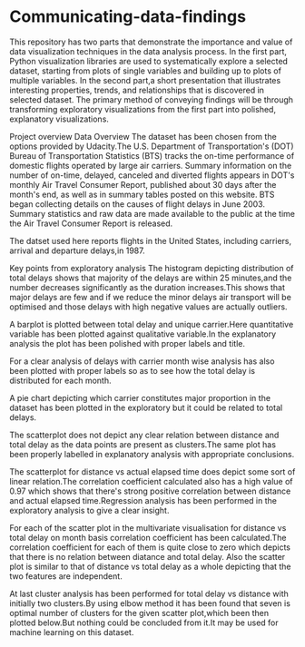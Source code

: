 # Communicating-data-findings
This repository has two parts that demonstrate the importance and value of data visualization techniques in the data analysis process. In the first part,  Python visualization libraries are used to systematically explore a selected dataset, starting from plots of single variables and building up to plots of multiple variables. In the second part,a short presentation that illustrates interesting properties, trends, and relationships that is discovered in selected dataset. The primary method of conveying findings will be through transforming exploratory visualizations from the first part into polished, explanatory visualizations.

Project overview
Data Overview
The dataset has been chosen from the options provided by Udacity.The U.S. Department of Transportation's (DOT) Bureau of Transportation Statistics (BTS) tracks the on-time performance of domestic flights operated by large air carriers. Summary information on the number of on-time, delayed, canceled and diverted flights appears in DOT's monthly Air Travel Consumer Report, published about 30 days after the month's end, as well as in summary tables posted on this website. BTS began collecting details on the causes of flight delays in June 2003. Summary statistics and raw data are made available to the public at the time the Air Travel Consumer Report is released.

The datset used here reports flights in the United States, including carriers, arrival and departure delays,in 1987.

Key points from exploratory analysis
The histogram depicting distribution of total delays shows that majority of the delays are within 25 minutes,and the number decreases significantly as the duration increases.This shows that major delays are few and if we reduce the minor delays air transport will be optimised and those delays with high negative values are actually outliers.

A barplot is plotted between total delay and unique carrier.Here quantitative variable has been plotted against qualitative variable.In the explanatory analysis the plot has been polished with proper labels and title.

For a clear analysis of delays with carrier month wise analysis has also been plotted with proper labels so as to see how the total delay is distributed for each month.

A pie chart depicting which carrier constitutes major proportion in the dataset has been plotted in the exploratory but it could be related to total delays.

The scatterplot does not depict any clear relation between distance and total delay as the data points are present as clusters.The same plot has been properly labelled in explanatory analysis with appropriate conclusions.

The scatterplot for distance vs actual elapsed time does depict some sort of linear relation.The correlation coefficient calculated also has a high value of 0.97 which shows that there's strong positive correlation between distance and actual elapsed time.Regression analysis has been performed in the exploratory analysis to give a clear insight.

For each of the scatter plot in the multivariate visualisation for distance vs total delay on month basis correlation coefficient has been calculated.The correlation coefficient for each of them is quite close to zero which depicts that there is no relation between diatance and total delay. Also the scatter plot is similar to that of distance vs total delay as a whole depicting that the two features are independent.

At last cluster analysis has been performed for total delay vs distance with initially two clusters.By using elbow method it has been found that seven is optimal number of clusters for the given scatter plot,which been then plotted below.But nothing could be concluded from it.It may be used for machine learning on this dataset.
